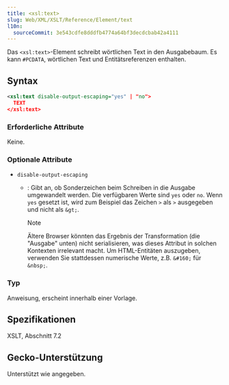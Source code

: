 ```yaml
---
title: <xsl:text>
slug: Web/XML/XSLT/Reference/Element/text
l10n:
  sourceCommit: 3e543cdfe8dddfb4774a64bf3decdcbab42a4111
---
```


Das `<xsl:text>`-Element schreibt wörtlichen Text in den Ausgabebaum. Es kann `#PCDATA`, wörtlichen Text und Entitätsreferenzen enthalten.

## Syntax

```xml
<xsl:text disable-output-escaping="yes" | "no">
  TEXT
</xsl:text>
```

### Erforderliche Attribute

Keine.

### Optionale Attribute

- `disable-output-escaping`

  - : Gibt an, ob Sonderzeichen beim Schreiben in die Ausgabe umgewandelt werden. Die verfügbaren Werte sind `yes` oder `no`. Wenn `yes` gesetzt ist, wird zum Beispiel das Zeichen `>` als `>` ausgegeben und nicht als `&gt;`.

    > [!NOTE]
    > Ältere Browser könnten das Ergebnis der Transformation (die "Ausgabe" unten) nicht serialisieren, was dieses Attribut in solchen Kontexten irrelevant macht. Um HTML-Entitäten auszugeben, verwenden Sie stattdessen numerische Werte, z.B. `&#160;` für `&nbsp;`.

### Typ

Anweisung, erscheint innerhalb einer Vorlage.

## Spezifikationen

XSLT, Abschnitt 7.2

## Gecko-Unterstützung

Unterstützt wie angegeben.
